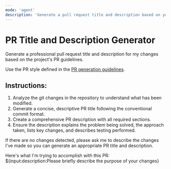 ```yaml
---
mode: 'agent'
description: 'Generate a pull request title and description based on your changes'
---
```

# PR Title and Description Generator

Generate a professional pull request title and description for my changes based on the project's PR guidelines.

Use the PR style defined in the [PR generation guidelines](../instructions/pr-generation.instructions.md).

## Instructions:
1. Analyze the git changes in the repository to understand what has been modified.
2. Generate a concise, descriptive PR title following the conventional commit format.
3. Create a comprehensive PR description with all required sections.
4. Ensure the description explains the problem being solved, the approach taken, lists key changes, and describes testing performed.

If there are no changes detected, please ask me to describe the changes I've made so you can generate an appropriate PR title and description.

Here's what I'm trying to accomplish with this PR:
${input:description:Please briefly describe the purpose of your changes}
